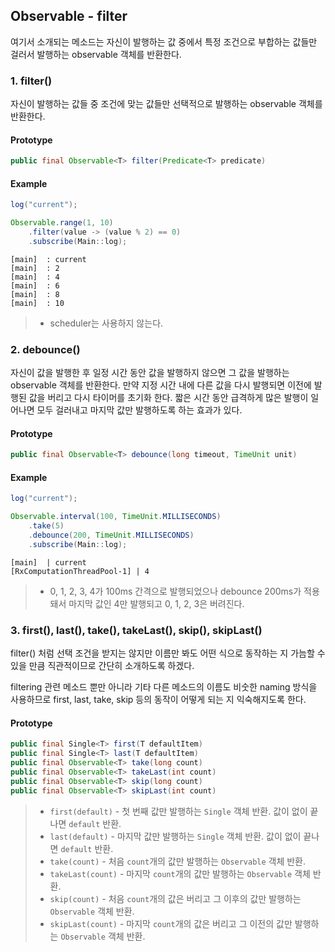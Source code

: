 ## Observable - filter

여기서 소개되는 메소드는 자신이 발행하는 값 중에서 특정 조건으로 부합하는 값들만 걸러서 발행하는 observable 객체를 
반환한다. 

### 1. filter()

자신이 발행하는 값들 중 조건에 맞는 값들만 선택적으로 발행하는 observable 객체를 반환한다.

#### Prototype

```java
public final Observable<T> filter(Predicate<T> predicate)
```

#### Example

```java
log("current");

Observable.range(1, 10)
    .filter(value -> (value % 2) == 0)
    .subscribe(Main::log);
```

```
[main]	: current
[main]	: 2
[main]	: 4
[main]	: 6
[main]	: 8
[main]	: 10
```

> * scheduler는 사용하지 않는다.

### 2. debounce()

자신이 값을 발행한 후 일정 시간 동안 값을 발행하지 않으면 그 값을 발행하는 observable 객체를 반환한다. 만약 지정 시간 내에 다른 값을 다시 발행되면
이전에 발행된 값을 버리고 다시 타이머를 초기화 한다. 짧은 시간 동안 급격하게 많은 발행이 일어나면 모두 걸러내고 마지막 값만 발행하도록 하는 효과가 있다.

#### Prototype

```java
public final Observable<T> debounce(long timeout, TimeUnit unit)
```

#### Example

```java
log("current");

Observable.interval(100, TimeUnit.MILLISECONDS)
    .take(5)
    .debounce(200, TimeUnit.MILLISECONDS)
    .subscribe(Main::log);
```

```
[main]	| current
[RxComputationThreadPool-1]	| 4
```

> * 0, 1, 2, 3, 4가 100ms 간격으로 발행되었으나 debounce 200ms가 적용돼서 마지막 값인 4만 발행되고 0, 1, 2, 3은  버려진다.

### 3. first(), last(), take(), takeLast(), skip(), skipLast()

filter() 처럼 선택 조건을 받지는 않지만 이름만 봐도 어떤 식으로 동작하는 지 가늠할 수 있을 만큼 직관적이므로
간단히 소개하도록 하겠다.

filtering 관련 메소드 뿐만 아니라 기타 다른 메소드의 이름도 비숫한 naming 방식을 사용하므로 first, last, take, skip 등의
동작이 어떻게 되는 지 익숙해지도록 한다.

#### Prototype

```java
public final Single<T> first(T defaultItem)
public final Single<T> last(T defaultItem)
public final Observable<T> take(long count)
public final Observable<T> takeLast(int count)
public final Observable<T> skip(long count)
public final Observable<T> skipLast(int count)
```

> * `first(default)` - 첫 번째 값만 발행하는 `Single` 객체 반환. 값이 없이 끝나면 `default` 반환.
> * `last(default)` - 마지막 값만 발행하는 `Single` 객체 반환. 값이 없이 끝나면 `default` 반환.
> * `take(count)` - 처음 `count`개의 값만 발행하는 `Observable` 객체 반환.
> * `takeLast(count)` - 마지막 `count`개의 값만 발행하는 `Observable` 객체 반환.
> * `skip(count)` - 처음 `count`개의 값은 버리고 그 이후의 값만 발행하는 `Observable` 객체 반환.
> * `skipLast(count)` - 마지막 `count`개의 값은 버리고 그 이전의 값만 발행하는 `Observable` 객체 반환.
